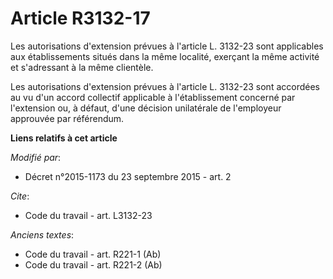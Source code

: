 # Article R3132-17

Les autorisations d'extension prévues à l'article L. 3132-23  sont applicables aux établissements situés dans la même
localité, exerçant la même activité et s'adressant à la même clientèle. 

Les autorisations d'extension prévues à l'article L. 3132-23 sont accordées au vu d'un accord collectif applicable à
l'établissement concerné par l'extension ou, à défaut, d'une décision unilatérale de l'employeur approuvée par référendum.

**Liens relatifs à cet article**

_Modifié par_:

  - Décret n°2015-1173 du 23 septembre 2015 - art. 2

_Cite_:

  - Code du travail - art. L3132-23

_Anciens textes_:

  - Code du travail - art. R221-1 (Ab)
  - Code du travail - art. R221-2 (Ab)
